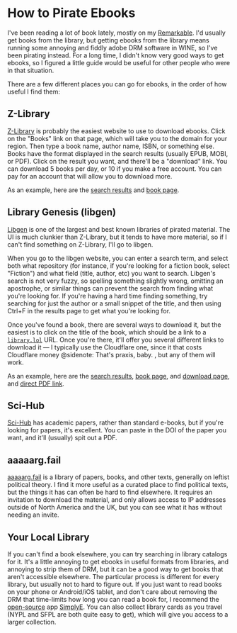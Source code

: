 # How to Pirate Ebooks

I've been reading a lot of book lately, mostly on my [Remarkable](https://remarkable.com/). I'd usually get books from the library, but getting ebooks from the library means running some annoying and fiddly adobe DRM software in WINE, so I've been pirating instead. For a long time, I didn't know very good ways to get ebooks, so I figured a little guide would be useful for other people who were in that situation.

There are a few different places you can go for ebooks, in the order of how useful I find them:

## Z-Library

[Z-Library](http://z-lib.org/) is probably the easiest website to use to download ebooks. Click on the "Books" link on that page, which will take you to the domain for your region. Then type a book name, author name, ISBN, or something else. Books have the format displayed in the search results (usually EPUB, MOBI, or PDF). Click on the result you want, and there'll be a "download" link. You can download 5 books per day, or 10 if you make a free account. You can pay for an account that will allow you to download more.

As an example, here are the [search results](https://1lib.us/s/steal%20this%20book) and [book page](https://1lib.us/book/1618565/ad695c).

## Library Genesis (libgen)

[Libgen](http://libgen.rs/) is one of the largest and best known libraries of pirated material. The UI is much clunkier than Z-Library, but it tends to have more material, so if I can't find something on Z-Library, I'll go to libgen.

When you go to the libgen website, you can enter a search term, and select both what repository (for instance, if you're looking for a fiction book, select "Fiction") and what field (title, author, etc) you want to search. Libgen's search is not very fuzzy, so spelling something slightly wrong, omitting an apostrophe, or similar things can prevent the search from finding what you're looking for. If you're having a hard time finding something, try searching for just the author or a small snippet of the title, and then using Ctrl+F in the results page to get what you're looking for.

Once you've found a book, there are several ways to download it, but the easiest is to click on the title of the book, which should be a link to a [`library.lol`](http://library.lol) URL. Once you're there, it'll offer you several different links to download it — I typically use the Cloudflare one, since it that costs Cloudflare money
@sidenote: That's praxis, baby.
, but any of them will work.

As an example, here are the [search results](http://libgen.rs/search.php?req=steal+this+book&lg_topic=libgen&open=0&view=simple&res=25&phrase=1&column=def), [book page](http://libgen.rs/book/index.php?md5=2BA1817098A9DA513B03E2918F3140FD), and [download page](http://library.lol/main/2BA1817098A9DA513B03E2918F3140FD), and [direct PDF link](https://cloudflare-ipfs.com/ipfs/bafykbzaceapcdfp3m75yg6rlofzw2xsjq7giqb3vgqa3xdagn6b3hs7tmjwze?filename=Abbie%20Hoffman%20-%20Steal%20This%20Book-Da%20Capo%20Press%20%282002%29.pdf).

## Sci-Hub

[Sci-Hub](https://sci-hub.st/) has academic papers, rather than standard e-books, but if you're looking for papers, it's excellent. You can paste in the DOI of the paper you want, and it'll (usually) spit out a PDF.

## aaaaarg.fail

[aaaaarg.fail](http://aaaaarg.fail/) is a library of papers, books, and other texts, generally on leftist political theory. I find it more useful as a curated place to find political texts, but the things it has can often be hard to find elsewhere. It requires an invitation to download the material, and only allows access to IP addresses outside of North America and the UK, but you can see what it has without needing an invite.

## Your Local Library

If you can't find a book elsewhere, you can try searching in library catalogs for it. It's a little annoying to get ebooks in useful formats from libraries, and annoying to strip them of DRM, but it can be a good way to get books that aren't accessible elsewhere. The particular process is different for every library, but usually not to hard to figure out. If you just want to read books on your phone or Android/iOS tablet, and don't care about removing the DRM that time-limits how long you can read a book for, I recommend the [open-source](https://github.com/NYPL-Simplified/) app [SimplyE](https://www.nypl.org/books-music-movies/ebookcentral/simplye). You can also collect library cards as you travel (NYPL and SFPL are both quite easy to get), which will give you access to a larger collection.

